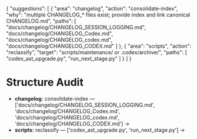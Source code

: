 {
  "suggestions": [
    {
      "area": "changelog",
      "action": "consolidate-index",
      "why": "multiple CHANGELOG_* files exist; provide index and link canonical CHANGELOG.md",
      "paths": [
        "docs/changelog/CHANGELOG_SESSION_LOGGING.md",
        "docs/changelog/CHANGELOG_Codex.md",
        "docs/changelog/CHANGELOG_codex.md",
        "docs/changelog/CHANGELOG_CODEX.md"
      ]
    },
    {
      "area": "scripts",
      "action": "reclassify",
      "target": "scripts/maintenance/ or .codex/archive/",
      "paths": [
        "codex_ast_upgrade.py",
        "run_next_stage.py"
      ]
    }
  ]
}
# Structure Audit

- **changelog**: consolidate-index — ['docs/changelog/CHANGELOG_SESSION_LOGGING.md', 'docs/changelog/CHANGELOG_Codex.md', 'docs/changelog/CHANGELOG_codex.md', 'docs/changelog/CHANGELOG_CODEX.md'] → 
- **scripts**: reclassify — ['codex_ast_upgrade.py', 'run_next_stage.py'] → 
